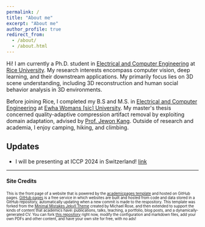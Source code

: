 ```yaml
---
permalink: /
title: "About me"
excerpt: "About me"
author_profile: true
redirect_from: 
  - /about/
  - /about.html
---
```


Hi! I am currently a Ph.D. student in [Electrical and Computer Engineering](https://eceweb.rice.edu/) at [Rice University](https://www.rice.edu/).
My research interests encompass computer vision, deep learning, and their downstream applications. My primarily focus lies on 3D scene understanding, including 3D reconstruction and human social behavior analysis in 3D environments.

Before joining Rice, I completed my B.S and M.S. in [Electrical and Computer Engineering](https://eceweb.rice.edu/) at [Ewha Womans [sic] University](https://www.ewha.ac.kr/ewhaen/index.do). My master's thesis concerned quality-adaptive compression artifact removal by exploiting domain adaptation, advised by [Prof. Jewon Kang](https://sagittak.wixsite.com/icplab/professor). Outside of research and academia, I enjoy camping, hiking, and climbing.


## Updates
* I will be presenting at ICCP 2024 in Switzerland! [link](https://yujinh22.github.io/publication/dragon)

-------------------------


#### Site Credits
<sup><sub>This is the front page of a website that is powered by the [academicpages template](https://github.com/academicpages/academicpages.github.io) and hosted on GitHub pages. 
[GitHub pages](https://pages.github.com) is a free service in which websites are built and hosted from code and data stored in a GitHub repository, automatically updating
when a new commit is made to the respository. This template was forked from the [Minimal Mistakes Jekyll Theme](https://mmistakes.github.io/minimal-mistakes/) created by Michael Rose, 
and then extended to support the kinds of content that academics have: publications, talks, teaching, a portfolio, blog posts, and a dynamically-generated CV. You can fork 
[this repository](https://github.com/academicpages/academicpages.github.io) right now, modify the configuration and markdown files, add your own PDFs and other content, and have your
own site for free, with no ads!</sup></sub> 